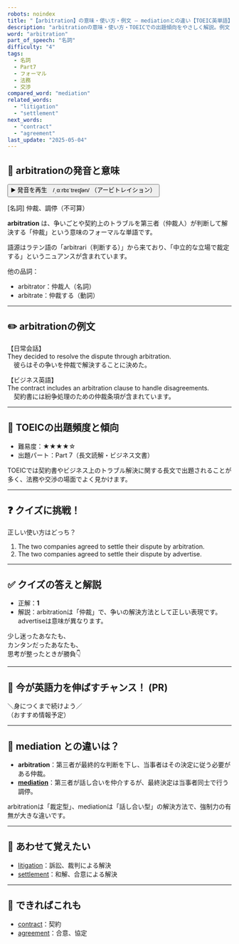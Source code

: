 ```yaml
---
robots: noindex
title: "【arbitration】の意味・使い方・例文 ― mediationとの違い【TOEIC英単語】"
description: "arbitrationの意味・使い方・TOEICでの出題傾向をやさしく解説。例文・クイズ付きでmediationとの違いもわかりやすく学べます。"
word: "arbitration"
part_of_speech: "名詞"
difficulty: "4"
tags:
  - 名詞
  - Part7
  - フォーマル
  - 法務
  - 交渉
compared_word: "mediation"
related_words:
  - "litigation"
  - "settlement"
next_words:
  - "contract"
  - "agreement"
last_update: "2025-05-04"
---
```


## 🔰 arbitrationの発音と意味

<button class="play-audio" onclick="playTTS('arbitration')">
  <span class="play-audio-main">
    ▶️ 発音を再生　/ˌɑːrbɪˈtreɪʃən/
  </span>
  <span class="play-audio-sub">
    （アービトレイション）
  </span>
</button>

[名詞] 仲裁、調停（不可算）

**arbitration** は、争いごとや契約上のトラブルを第三者（仲裁人）が判断して解決する「仲裁」という意味のフォーマルな単語です。

語源はラテン語の「arbitrari（判断する）」から来ており、「中立的な立場で裁定する」というニュアンスが含まれています。

他の品詞：  
- arbitrator：仲裁人（名詞）
- arbitrate：仲裁する（動詞）

---

## ✏️ arbitrationの例文

【日常会話】  
They decided to resolve the dispute through arbitration.  
　彼らはその争いを仲裁で解決することに決めた。

【ビジネス英語】  
The contract includes an arbitration clause to handle disagreements.  
　契約書には紛争処理のための仲裁条項が含まれています。

---

## 🎯 TOEICの出題頻度と傾向

- 難易度：★★★★☆
- 出題パート：Part 7（長文読解・ビジネス文書）

TOEICでは契約書やビジネス上のトラブル解決に関する長文で出題されることが多く、法務や交渉の場面でよく見かけます。

---

## ❓ クイズに挑戦！

正しい使い方はどっち？

1. The two companies agreed to settle their dispute by arbitration.  
2. The two companies agreed to settle their dispute by advertise.

---

## ✅ クイズの答えと解説

- 正解：**1**
- 解説：arbitrationは「仲裁」で、争いの解決方法として正しい表現です。advertiseは意味が異なります。

少し迷ったあなたも、  
カンタンだったあなたも、  
思考が整ったときが勝負👇️

---

## 🚀 今が英語力を伸ばすチャンス！ (PR)

<div class="info-center">
＼身につくまで続けよう／<br>  
（おすすめ情報予定）
</div>

---

## 🤔  mediation との違いは？

- **arbitration**：第三者が最終的な判断を下し、当事者はその決定に従う必要がある仲裁。
- **[mediation](/word/mediation/)**：第三者が話し合いを仲介するが、最終決定は当事者同士で行う調停。

arbitrationは「裁定型」、mediationは「話し合い型」の解決方法で、強制力の有無が大きな違いです。

---

## 🧩 あわせて覚えたい

- [litigation](/word/litigation/)：訴訟、裁判による解決
- [settlement](/word/settlement/)：和解、合意による解決

---

## 📖 できればこれも

- [contract](/word/contract/)：契約
- [agreement](/word/agreement/)：合意、協定

<!-- cvid: aid33_bid24 -->
